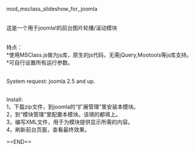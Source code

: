 mod_msclass_slideshow_for_joomla

<br />这是一个用于joomla!的前台图片轮播/滚动模块

<br />特点：
<br />*使用MSClass.js做为js库，原生的js代码，无需jQuery,Mootools等js库支持。
<br />*可自行设置所有运行参数。


<br />System request: joomla 2.5 and up.

<br />Install:
<br />1，下载zip文件，到joomla的“扩展管理”里安装本模块。
<br />2，到“模块管理”里配置本模块。该填的都填上。
<br />3，编写XML文件，用于为模块提供显示所需的内容。
<br />4，刷新前台页面，查看最终效果。




==END==
